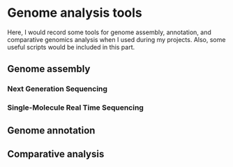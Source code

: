 # Genome analysis tools

Here, I would record some tools for genome assembly, annotation, and comparative genomics analysis when I used during my projects. Also, some useful scripts would be included in this part.

## Genome assembly
### Next Generation Sequencing


### Single-Molecule Real Time Sequencing

## Genome annotation


## Comparative analysis
